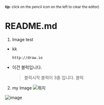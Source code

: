 <sup style="display: inline-block;">**tip:** click on the pencil icon on the left to clear the editor)</sup>
# README.md

1. Image test
  - kk
    ```
    http://draw.io
    ```
    
  - 이건 블럭입니다.
    >블럭시작
    >블럭이 3줄 입니다.
    >블럭
2. my Image
   ![뭐지](https://github.com/algok2/algok2/assets/44625038/195ad4d9-a6d5-439a-8292-1d3843e6e111)
   
  ![image](https://github.com/algok2/algok2/assets/44625038/195ad4d9-a6d5-439a-8292-1d3843e6e111)
